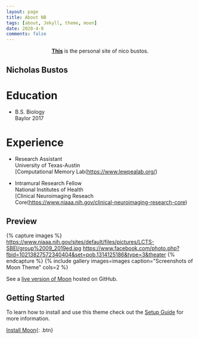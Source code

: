 ```yaml
---
layout: page
title: About NB
tags: [about, Jekyll, theme, moon]
date: 2020-4-9
comments: false
---
```

    
<center><a href="https://nbustos.github.io/nbustos"><b>This</b></a> is the personal site of nico bustos.</center>

## Nicholas Bustos

# Education

* B.S. Biology <br/>
         Baylor 2017
         
# Experience

* Research Assistant <br/>
         University of Texas-Austin <br/>
         [Computational Memory Lab(https://www.lewpealab.org/)
    
* Intramural Research Fellow <br/>
        National Institutes of Health <br/>
        [Clinical Neuroimaging Reseach Core(https://www.niaaa.nih.gov/clinical-neuroimaging-research-core)


## Preview

{% capture images %}
    https://www.niaaa.nih.gov/sites/default/files/pictures/LCTS-SBEI/group%2009_2019ed.jpg
    https://www.facebook.com/photo.php?fbid=10213827572340404&set=pob.1314125186&type=3&theater
    {% endcapture %}
{% include gallery images=images caption="Screenshots of Moon Theme" cols=2 %}

See a [live version of Moon](http://taylantatli.github.io/Moon) hosted on GitHub.

## Getting Started

To learn how to install and use this theme check out the [Setup Guide](http://taylantatli.me/Moon/moon-theme) for more information.
      
[Install Moon](https://github.com/TaylanTatli/Moon){: .btn}
